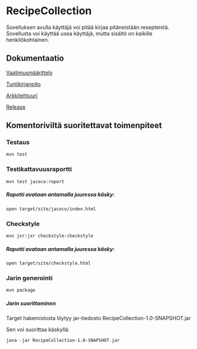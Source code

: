 # RecipeCollection

Sovelluksen avulla käyttäjä voi pitää kirjaa pitäneistään resepteistä. 
Sovellusta voi käyttää usea käyttäjä, mutta sisältö on kaikille henkilökohtainen.


## Dokumentaatio

[Vaatimusmäärittely](https://github.com/jennaran/ot-harjoitustyo/blob/master/dokumentaatio/alustava_maarittelydokumentti.md)

[Tuntikirjanpito](https://github.com/jennaran/ot-harjoitustyo/blob/master/dokumentaatio/tuntikirjanpito.md)

[Arkkitehtuuri](https://github.com/jennaran/ot-harjoitustyo/blob/master/dokumentaatio/arkkitehtuuri.md)

[Release](https://github.com/jennaran/ot-harjoitustyo/releases/tag/v.1.0)

## Komentoriviltä suoritettavat toimenpiteet

### Testaus

```
mvn test
```

### Testikattavuusraportti

```     
mvn test jacoco:report
```

##### Rapotti avataan antamalla juuressa käsky:

```
open target/site/jacoco/index.html
```

### Checkstyle

```
mvn jxr:jxr checkstyle:checkstyle
```

##### Rapotti avataan antamalla juuressa käsky:

```
open target/site/checkstyle.html
```

### Jarin generointi

```
mvn package 
```

##### Jarin suorittaminen

Target hakemistosta löytyy jar-tiedosto RecipeCollection-1.0-SNAPSHOT.jar

Sen voi suorittaa käskyllä:

```
java -jar RecipeCollection-1.0-SNAPSHOT.jar
```
